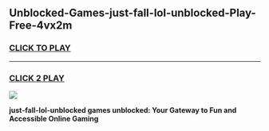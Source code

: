 
## Unblocked-Games-just-fall-lol-unblocked-Play-Free-4vx2m
<h3>
<a href="https://premium76.site?title=just-fall-lol-unblocked&ref=10A">CLICK TO PLAY</a></h3>
<hr>

<h3>
<a href="https://premium76.site?title=just-fall-lol-unblocked&ref=10A">CLICK 2 PLAY</a>
  
</h3>

<a href="https://premium76.site?title=just-fall-lol-unblocked&ref=10A"><img src="https://clearcache.store/games.png"></a>


**just-fall-lol-unblocked games unblocked: Your Gateway to Fun and Accessible Online Gaming**
